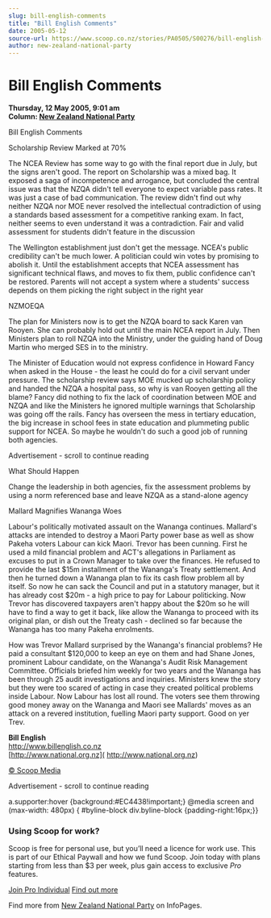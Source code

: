 ```yaml
---
slug: bill-english-comments
title: "Bill English Comments"
date: 2005-05-12
source-url: https://www.scoop.co.nz/stories/PA0505/S00276/bill-english-comments.htm
author: new-zealand-national-party
---
```

Bill English Comments
=====================

**Thursday, 12 May 2005, 9:01 am**  
**Column: [New Zealand National Party](https://info.scoop.co.nz/New_Zealand_National_Party)**

  
Bill English Comments

Scholarship Review Marked at 70%

The NCEA Review has some way to go with the final report due in July, but the signs aren't good. The report on Scholarship was a mixed bag. It exposed a saga of incompetence and arrogance, but concluded the central issue was that the NZQA didn't tell everyone to expect variable pass rates. It was just a case of bad communication. The review didn't find out why neither NZQA nor MOE never resolved the intellectual contradiction of using a standards based assessment for a competitive ranking exam. In fact, neither seems to even understand it was a contradiction. Fair and valid assessment for students didn't feature in the discussion

The Wellington establishment just don't get the message. NCEA's public credibility can't be much lower. A politician could win votes by promising to abolish it. Until the establishment accepts that NCEA assessment has significant technical flaws, and moves to fix them, public confidence can't be restored. Parents will not accept a system where a students' success depends on them picking the right subject in the right year

NZMOEQA

The plan for Ministers now is to get the NZQA board to sack Karen van Rooyen. She can probably hold out until the main NCEA report in July. Then Ministers plan to roll NZQA into the Ministry, under the guiding hand of Doug Martin who merged SES in to the ministry.

The Minister of Education would not express confidence in Howard Fancy when asked in the House - the least he could do for a civil servant under pressure. The scholarship review says MOE mucked up scholarship policy and handed the NZQA a hospital pass, so why is van Rooyen getting all the blame? Fancy did nothing to fix the lack of coordination between MOE and NZQA and like the Ministers he ignored multiple warnings that Scholarship was going off the rails. Fancy has overseen the mess in tertiary education, the big increase in school fees in state education and plummeting public support for NCEA. So maybe he wouldn't do such a good job of running both agencies.

Advertisement - scroll to continue reading





What Should Happen

Change the leadership in both agencies, fix the assessment problems by using a norm referenced base and leave NZQA as a stand-alone agency

Mallard Magnifies Wananga Woes

Labour's politically motivated assault on the Wananga continues. Mallard's attacks are intended to destroy a Maori Party power base as well as show Pakeha voters Labour can kick Maori. Trevor has been cunning. First he used a mild financial problem and ACT's allegations in Parliament as excuses to put in a Crown Manager to take over the finances. He refused to provide the last $15m installment of the Wananga's Treaty settlement. And then he turned down a Wananga plan to fix its cash flow problem all by itself. So now he can sack the Council and put in a statutory manager, but it has already cost $20m - a high price to pay for Labour politicking. Now Trevor has discovered taxpayers aren't happy about the $20m so he will have to find a way to get it back, like allow the Wananga to proceed with its original plan, or dish out the Treaty cash - declined so far because the Wananga has too many Pakeha enrolments.

How was Trevor Mallard surprised by the Wananga's financial problems? He paid a consultant $120,000 to keep an eye on them and had Shane Jones, prominent Labour candidate, on the Wananga's Audit Risk Management Committee. Officials briefed him weekly for two years and the Wananga has been through 25 audit investigations and inquiries. Ministers knew the story but they were too scared of acting in case they created political problems inside Labour. Now Labour has lost all round. The voters see them throwing good money away on the Wananga and Maori see Mallards' moves as an attack on a revered institution, fuelling Maori party support. Good on yer Trev.

  
**Bill English**  
[http://www.billenglish.co.nz  
]( http://www.billenglish.co.nz )[http://www.national.org.nz](
http://www.national.org.nz)

  

[© Scoop Media](http://www.scoop.co.nz/about/terms.html)  

Advertisement - scroll to continue reading



a.supporter:hover {background:#EC4438!important;} @media screen and (max-width: 480px) { #byline-block div.byline-block {padding-right:16px;}}

### Using Scoop for work?

Scoop is free for personal use, but you’ll need a licence for work use. This is part of our Ethical Paywall and how we fund Scoop. Join today with plans starting from less than $3 per week, plus gain access to exclusive _Pro_ features.  
  
[Join Pro Individual](https://pro.scoop.co.nz/Individual/?from=ProIn24) [Find out more](https://pro.scoop.co.nz/using-scoop-for-work/?from=ProIn24)

Find more from [New Zealand National Party](https://info.scoop.co.nz/New_Zealand_National_Party) on InfoPages.